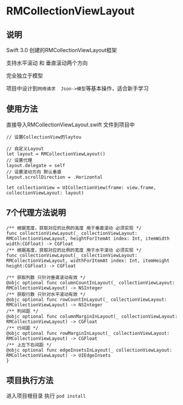 # RMCollectionViewLayout

## 说明

Swift 3.0 创建的RMCollectionViewLayout框架

支持水平滚动 和 垂直滚动两个方向

完全独立于模型

项目中设计到`网络请求  Json->模型`等基本操作，适合新手学习 

## 使用方法

直接导入RMCollectionViewLayout.swift 文件到项目中

```
// 设置CollectionView的laytou 

// 自定义Layout
let layout = RMCollectionViewLayout()
// 设置代理
layout.delegate = self
// 设置滚动方向 默认垂直
layout.scrollDirection = .Horizontal

let collectionView = UICollectionView(frame: view.frame, collectionViewLayout: layout)
```

## 7个代理方法说明

```
/** 根据宽度，获取对应的比例的高度 用于垂直滚动 必须实现 */
func collectionViewLayout(_ collectionViewLayout: RMCollectionViewLayout, heightForItemAt index: Int, itemWidth width:CGFloat) -> CGFloat
/** 根据高度，获取对应的比例的宽度 用于水平滚动 必须实现 */
func collectionViewLayout(_ collectionViewLayout: RMCollectionViewLayout, widthForItemAt index: Int, itemHeight height:CGFloat) -> CGFloat

/** 获取列数 只针对垂直滚动有效 */
@objc optional func columnCountInLayout(_ collectionViewLayout: RMCollectionViewLayout) -> NSInteger
/** 获取行数 只针对水平滚动有效 */
@objc optional func rowCountInLayout(_ collectionViewLayout: RMCollectionViewLayout) -> NSInteger
/** 列间距 */
@objc optional func columnMarginInLayout(_ collectionViewLayout: RMCollectionViewLayout) -> CGFloat
/** 行间距 */
@objc optional func rowMarginInLayout(_ collectionViewLayout: RMCollectionViewLayout) -> CGFloat
/** 上左下右间距 */
@objc optional func edgeInsetsInLayout(_ collectionViewLayout: RMCollectionViewLayout) -> UIEdgeInsets
}
```

## 项目执行方法

进入项目根目录 执行 `pod install` 
